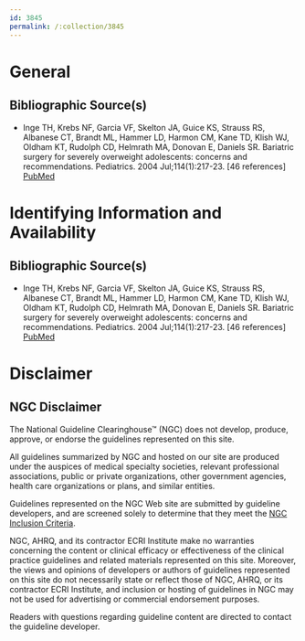 ```yaml
---
id: 3845
permalink: /:collection/3845
---
```


# General

## Bibliographic Source(s)

- Inge TH, Krebs NF, Garcia VF, Skelton JA, Guice KS, Strauss RS, Albanese CT, Brandt ML, Hammer LD, Harmon CM, Kane TD, Klish WJ, Oldham KT, Rudolph CD, Helmrath MA, Donovan E, Daniels SR. Bariatric surgery for severely overweight adolescents: concerns and recommendations. Pediatrics. 2004 Jul;114(1):217-23. [46 references] [ PubMed ](http://www.ncbi.nlm.nih.gov/entrez/query.fcgi?cmd=Retrieve&db=pubmed&dopt=Abstract&list_uids=15231931)

# Identifying Information and Availability

## Bibliographic Source(s)

- Inge TH, Krebs NF, Garcia VF, Skelton JA, Guice KS, Strauss RS, Albanese CT, Brandt ML, Hammer LD, Harmon CM, Kane TD, Klish WJ, Oldham KT, Rudolph CD, Helmrath MA, Donovan E, Daniels SR. Bariatric surgery for severely overweight adolescents: concerns and recommendations. Pediatrics. 2004 Jul;114(1):217-23. [46 references] [ PubMed ](http://www.ncbi.nlm.nih.gov/entrez/query.fcgi?cmd=Retrieve&db=pubmed&dopt=Abstract&list_uids=15231931)

# Disclaimer

## NGC Disclaimer

The National Guideline Clearinghouse™ (NGC) does not develop, produce, approve, or endorse the guidelines represented on this site.

All guidelines summarized by NGC and hosted on our site are produced under the auspices of medical specialty societies, relevant professional associations, public or private organizations, other government agencies, health care organizations or plans, and similar entities.

Guidelines represented on the NGC Web site are submitted by guideline developers, and are screened solely to determine that they meet the [NGC Inclusion Criteria](/help-and-about/summaries/inclusion-criteria).

NGC, AHRQ, and its contractor ECRI Institute make no warranties concerning the content or clinical efficacy or effectiveness of the clinical practice guidelines and related materials represented on this site. Moreover, the views and opinions of developers or authors of guidelines represented on this site do not necessarily state or reflect those of NGC, AHRQ, or its contractor ECRI Institute, and inclusion or hosting of guidelines in NGC may not be used for advertising or commercial endorsement purposes.

Readers with questions regarding guideline content are directed to contact the guideline developer.

